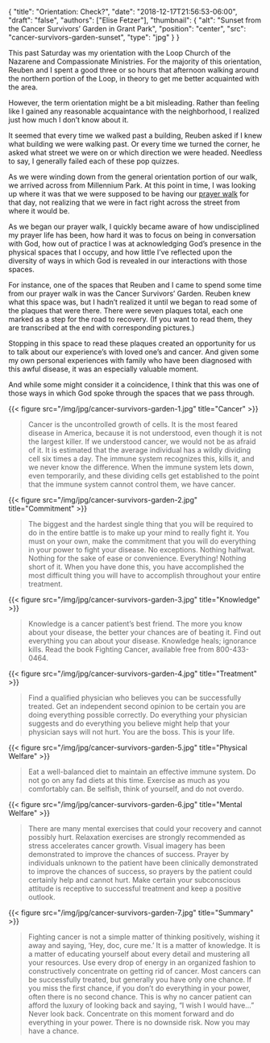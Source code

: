 {
	"title": "Orientation: Check?",
	"date": "2018-12-17T21:56:53-06:00",
	"draft": "false",
	"authors": ["Elise Fetzer"],
	"thumbnail": {
		"alt": "Sunset from the Cancer Survivors’ Garden in Grant Park",
		"position": "center",
		"src": "cancer-survivors-garden-sunset",
		"type": "jpg"
	}
}

This past Saturday was my orientation with the Loop Church of the Nazarene and Compassionate Ministries. For the majority of this orientation, Reuben and I spent a good three or so hours that afternoon walking around the northern portion of the Loop, in theory to get me better acquainted with the area.

However, the term orientation might be a bit misleading. Rather than feeling like I gained any reasonable acquaintance with the neighborhood, I realized just how much I don’t know about it.

It seemed that every time we walked past a building, Reuben asked if I knew what building we were walking past. Or every time we turned the corner, he asked what street we were on or which direction we were headed. Needless to say, I generally failed each of these pop quizzes.

As we were winding down from the general orientation portion of our walk, we arrived across from Millennium Park. At this point in time, I was looking up where it was that we were supposed to be having our [prayer walk][prayer-walk] for that day, not realizing that we were in fact right across the street from where it would be.

As we began our prayer walk, I quickly became aware of how undisciplined my prayer life has been, how hard it was to focus on being in conversation with God, how out of practice I was at acknowledging God’s presence in the physical spaces that I occupy, and how little I’ve reflected upon the diversity of ways in which God is revealed in our interactions with those spaces.

For instance, one of the spaces that Reuben and I came to spend some time from our prayer walk in was the Cancer Survivors’ Garden. Reuben knew what this space was, but I hadn’t realized it until we began to read some of the plaques that were there. There were seven plaques total, each one marked as a step for the road to recovery. (If you want to read them, they are transcribed at the end with corresponding pictures.)

Stopping in this space to read these plaques created an opportunity for us to talk about our experience’s with loved one’s and cancer. And given some my own personal experiences with family who have been diagnosed with this awful disease, it was an especially valuable moment.

And while some might consider it a coincidence, I think that this was one of those ways in which God spoke through the spaces that we pass through.

{{< figure src="/img/jpg/cancer-survivors-garden-1.jpg" title="Cancer" >}}

> Cancer is the uncontrolled growth of cells. It is the most feared disease in America, because it is not understood, even though it is not the largest killer. If we understood cancer, we would not be as afraid of it. It is estimated that the average individual has a wildly dividing cell six times a day. The immune system recognizes this, kills it, and we never know the difference. When the immune system lets down, even temporarily, and these dividing cells get established to the point that the immune system cannot control them, we have cancer.

{{< figure src="/img/jpg/cancer-survivors-garden-2.jpg" title="Commitment" >}}

> The biggest and the hardest single thing that you will be required to do in the entire battle is to make up your mind to really fight it. You must on your own, make the commitment that you will do everything in your power to fight your disease. No exceptions. Nothing halfwat. Nothing for the sake of ease or convenience. Everything! Nothing short of it. When you have done this, you have accomplished the most difficult thing you will have to accomplish throughout your entire treatment.

{{< figure src="/img/jpg/cancer-survivors-garden-3.jpg" title="Knowledge" >}}

> Knowledge is a cancer patient’s best friend. The more you know about your disease, the better your chances are of beating it. Find out everything you can about your disease. Knowledge heals; ignorance kills. Read the book Fighting Cancer, available free from 800-433-0464.

{{< figure src="/img/jpg/cancer-survivors-garden-4.jpg" title="Treatment" >}}

> Find a qualified physician who believes you can be successfully treated. Get an independent second opinion to be certain you are doing everything possible correctly. Do everything your physician suggests and do everything you believe might help that your physician says will not hurt. You are the boss. This is your life.

{{< figure src="/img/jpg/cancer-survivors-garden-5.jpg" title="Physical Welfare" >}}

> Eat a well-balanced diet to maintain an effective immune system. Do not go on any fad diets at this time. Exercise as much as you comfortably can. Be selfish, think of yourself, and do not overdo.

{{< figure src="/img/jpg/cancer-survivors-garden-6.jpg" title="Mental Welfare" >}}

> There are many mental exercises that could your recovery and cannot possibly hurt. Relaxation exercises are strongly recommended as stress accelerates cancer growth. Visual imagery has been demonstrated to improve the chances of success. Prayer by individuals unknown to the patient have been clinically demonstrated to improve the chances of success, so prayers by the patient could certainly help and cannot hurt. Make certain your subconscious attitude is receptive to successful treatment and keep a positive outlook.

{{< figure src="/img/jpg/cancer-survivors-garden-7.jpg" title="Summary" >}}

> Fighting cancer is not a simple matter of thinking positively, wishing it away and saying, ‘Hey, doc, cure me.’ It is a matter of knowledge. It is a matter of educating yourself about every detail and mustering all your resources. Use every drop of energy in an organized fashion to constructively concentrate on getting rid of cancer. Most cancers can be successfully treated, but generally you have only one chance. If you miss the first chance, if you don’t do everything in your power, often there is no second chance. This is why no cancer patient can afford the luxury of looking back and saying, “I wish I would have…” Never look back. Concentrate on this moment forward and do everything in your power. There is no downside risk. Now you may have a chance.

[prayer-walk]: /join/prayer-walk/
